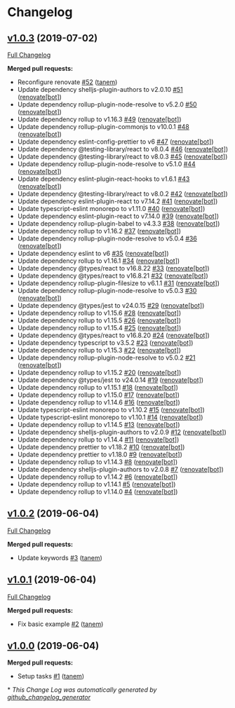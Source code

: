 # Changelog

## [v1.0.3](https://github.com/tanem/use-document-title/tree/v1.0.3) (2019-07-02)
[Full Changelog](https://github.com/tanem/use-document-title/compare/v1.0.2...v1.0.3)

**Merged pull requests:**

- Reconfigure renovate [\#52](https://github.com/tanem/use-document-title/pull/52) ([tanem](https://github.com/tanem))
- Update dependency shelljs-plugin-authors to v2.0.10 [\#51](https://github.com/tanem/use-document-title/pull/51) ([renovate[bot]](https://github.com/apps/renovate))
- Update dependency rollup-plugin-node-resolve to v5.2.0 [\#50](https://github.com/tanem/use-document-title/pull/50) ([renovate[bot]](https://github.com/apps/renovate))
- Update dependency rollup to v1.16.3 [\#49](https://github.com/tanem/use-document-title/pull/49) ([renovate[bot]](https://github.com/apps/renovate))
- Update dependency rollup-plugin-commonjs to v10.0.1 [\#48](https://github.com/tanem/use-document-title/pull/48) ([renovate[bot]](https://github.com/apps/renovate))
- Update dependency eslint-config-prettier to v6 [\#47](https://github.com/tanem/use-document-title/pull/47) ([renovate[bot]](https://github.com/apps/renovate))
- Update dependency @testing-library/react to v8.0.4 [\#46](https://github.com/tanem/use-document-title/pull/46) ([renovate[bot]](https://github.com/apps/renovate))
- Update dependency @testing-library/react to v8.0.3 [\#45](https://github.com/tanem/use-document-title/pull/45) ([renovate[bot]](https://github.com/apps/renovate))
- Update dependency rollup-plugin-node-resolve to v5.1.0 [\#44](https://github.com/tanem/use-document-title/pull/44) ([renovate[bot]](https://github.com/apps/renovate))
- Update dependency eslint-plugin-react-hooks to v1.6.1 [\#43](https://github.com/tanem/use-document-title/pull/43) ([renovate[bot]](https://github.com/apps/renovate))
- Update dependency @testing-library/react to v8.0.2 [\#42](https://github.com/tanem/use-document-title/pull/42) ([renovate[bot]](https://github.com/apps/renovate))
- Update dependency eslint-plugin-react to v7.14.2 [\#41](https://github.com/tanem/use-document-title/pull/41) ([renovate[bot]](https://github.com/apps/renovate))
- Update typescript-eslint monorepo to v1.11.0 [\#40](https://github.com/tanem/use-document-title/pull/40) ([renovate[bot]](https://github.com/apps/renovate))
- Update dependency eslint-plugin-react to v7.14.0 [\#39](https://github.com/tanem/use-document-title/pull/39) ([renovate[bot]](https://github.com/apps/renovate))
- Update dependency rollup-plugin-babel to v4.3.3 [\#38](https://github.com/tanem/use-document-title/pull/38) ([renovate[bot]](https://github.com/apps/renovate))
- Update dependency rollup to v1.16.2 [\#37](https://github.com/tanem/use-document-title/pull/37) ([renovate[bot]](https://github.com/apps/renovate))
- Update dependency rollup-plugin-node-resolve to v5.0.4 [\#36](https://github.com/tanem/use-document-title/pull/36) ([renovate[bot]](https://github.com/apps/renovate))
- Update dependency eslint to v6 [\#35](https://github.com/tanem/use-document-title/pull/35) ([renovate[bot]](https://github.com/apps/renovate))
- Update dependency rollup to v1.16.1 [\#34](https://github.com/tanem/use-document-title/pull/34) ([renovate[bot]](https://github.com/apps/renovate))
- Update dependency @types/react to v16.8.22 [\#33](https://github.com/tanem/use-document-title/pull/33) ([renovate[bot]](https://github.com/apps/renovate))
- Update dependency @types/react to v16.8.21 [\#32](https://github.com/tanem/use-document-title/pull/32) ([renovate[bot]](https://github.com/apps/renovate))
- Update dependency rollup-plugin-filesize to v6.1.1 [\#31](https://github.com/tanem/use-document-title/pull/31) ([renovate[bot]](https://github.com/apps/renovate))
- Update dependency rollup-plugin-node-resolve to v5.0.3 [\#30](https://github.com/tanem/use-document-title/pull/30) ([renovate[bot]](https://github.com/apps/renovate))
- Update dependency @types/jest to v24.0.15 [\#29](https://github.com/tanem/use-document-title/pull/29) ([renovate[bot]](https://github.com/apps/renovate))
- Update dependency rollup to v1.15.6 [\#28](https://github.com/tanem/use-document-title/pull/28) ([renovate[bot]](https://github.com/apps/renovate))
- Update dependency rollup to v1.15.5 [\#26](https://github.com/tanem/use-document-title/pull/26) ([renovate[bot]](https://github.com/apps/renovate))
- Update dependency rollup to v1.15.4 [\#25](https://github.com/tanem/use-document-title/pull/25) ([renovate[bot]](https://github.com/apps/renovate))
- Update dependency @types/react to v16.8.20 [\#24](https://github.com/tanem/use-document-title/pull/24) ([renovate[bot]](https://github.com/apps/renovate))
- Update dependency typescript to v3.5.2 [\#23](https://github.com/tanem/use-document-title/pull/23) ([renovate[bot]](https://github.com/apps/renovate))
- Update dependency rollup to v1.15.3 [\#22](https://github.com/tanem/use-document-title/pull/22) ([renovate[bot]](https://github.com/apps/renovate))
- Update dependency rollup-plugin-node-resolve to v5.0.2 [\#21](https://github.com/tanem/use-document-title/pull/21) ([renovate[bot]](https://github.com/apps/renovate))
- Update dependency rollup to v1.15.2 [\#20](https://github.com/tanem/use-document-title/pull/20) ([renovate[bot]](https://github.com/apps/renovate))
- Update dependency @types/jest to v24.0.14 [\#19](https://github.com/tanem/use-document-title/pull/19) ([renovate[bot]](https://github.com/apps/renovate))
- Update dependency rollup to v1.15.1 [\#18](https://github.com/tanem/use-document-title/pull/18) ([renovate[bot]](https://github.com/apps/renovate))
- Update dependency rollup to v1.15.0 [\#17](https://github.com/tanem/use-document-title/pull/17) ([renovate[bot]](https://github.com/apps/renovate))
- Update dependency rollup to v1.14.6 [\#16](https://github.com/tanem/use-document-title/pull/16) ([renovate[bot]](https://github.com/apps/renovate))
- Update typescript-eslint monorepo to v1.10.2 [\#15](https://github.com/tanem/use-document-title/pull/15) ([renovate[bot]](https://github.com/apps/renovate))
- Update typescript-eslint monorepo to v1.10.1 [\#14](https://github.com/tanem/use-document-title/pull/14) ([renovate[bot]](https://github.com/apps/renovate))
- Update dependency rollup to v1.14.5 [\#13](https://github.com/tanem/use-document-title/pull/13) ([renovate[bot]](https://github.com/apps/renovate))
- Update dependency shelljs-plugin-authors to v2.0.9 [\#12](https://github.com/tanem/use-document-title/pull/12) ([renovate[bot]](https://github.com/apps/renovate))
- Update dependency rollup to v1.14.4 [\#11](https://github.com/tanem/use-document-title/pull/11) ([renovate[bot]](https://github.com/apps/renovate))
- Update dependency prettier to v1.18.2 [\#10](https://github.com/tanem/use-document-title/pull/10) ([renovate[bot]](https://github.com/apps/renovate))
- Update dependency prettier to v1.18.0 [\#9](https://github.com/tanem/use-document-title/pull/9) ([renovate[bot]](https://github.com/apps/renovate))
- Update dependency rollup to v1.14.3 [\#8](https://github.com/tanem/use-document-title/pull/8) ([renovate[bot]](https://github.com/apps/renovate))
- Update dependency shelljs-plugin-authors to v2.0.8 [\#7](https://github.com/tanem/use-document-title/pull/7) ([renovate[bot]](https://github.com/apps/renovate))
- Update dependency rollup to v1.14.2 [\#6](https://github.com/tanem/use-document-title/pull/6) ([renovate[bot]](https://github.com/apps/renovate))
- Update dependency rollup to v1.14.1 [\#5](https://github.com/tanem/use-document-title/pull/5) ([renovate[bot]](https://github.com/apps/renovate))
- Update dependency rollup to v1.14.0 [\#4](https://github.com/tanem/use-document-title/pull/4) ([renovate[bot]](https://github.com/apps/renovate))

## [v1.0.2](https://github.com/tanem/use-document-title/tree/v1.0.2) (2019-06-04)
[Full Changelog](https://github.com/tanem/use-document-title/compare/v1.0.1...v1.0.2)

**Merged pull requests:**

- Update keywords [\#3](https://github.com/tanem/use-document-title/pull/3) ([tanem](https://github.com/tanem))

## [v1.0.1](https://github.com/tanem/use-document-title/tree/v1.0.1) (2019-06-04)
[Full Changelog](https://github.com/tanem/use-document-title/compare/v1.0.0...v1.0.1)

**Merged pull requests:**

- Fix basic example [\#2](https://github.com/tanem/use-document-title/pull/2) ([tanem](https://github.com/tanem))

## [v1.0.0](https://github.com/tanem/use-document-title/tree/v1.0.0) (2019-06-04)
**Merged pull requests:**

- Setup tasks [\#1](https://github.com/tanem/use-document-title/pull/1) ([tanem](https://github.com/tanem))



\* *This Change Log was automatically generated by [github_changelog_generator](https://github.com/skywinder/Github-Changelog-Generator)*